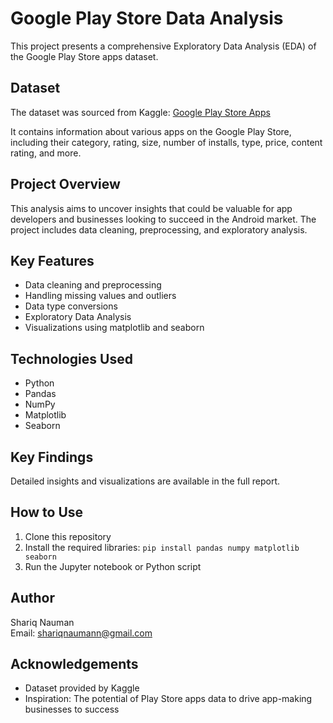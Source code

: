 # Google Play Store Data Analysis

This project presents a comprehensive Exploratory Data Analysis (EDA) of the Google Play Store apps dataset.

## Dataset

The dataset was sourced from Kaggle: [Google Play Store Apps](https://www.kaggle.com/datasets/lava18/google-play-store-apps)

It contains information about various apps on the Google Play Store, including their category, rating, size, number of installs, type, price, content rating, and more.

## Project Overview

This analysis aims to uncover insights that could be valuable for app developers and businesses looking to succeed in the Android market. The project includes data cleaning, preprocessing, and exploratory analysis.

## Key Features

- Data cleaning and preprocessing
- Handling missing values and outliers
- Data type conversions
- Exploratory Data Analysis
- Visualizations using matplotlib and seaborn

## Technologies Used

- Python
- Pandas
- NumPy
- Matplotlib
- Seaborn

## Key Findings

Detailed insights and visualizations are available in the full report.

## How to Use

1. Clone this repository
2. Install the required libraries: `pip install pandas numpy matplotlib seaborn`
3. Run the Jupyter notebook or Python script

## Author

Shariq Nauman\
Email: shariqnaumann@gmail.com

## Acknowledgements

- Dataset provided by Kaggle
- Inspiration: The potential of Play Store apps data to drive app-making businesses to success
